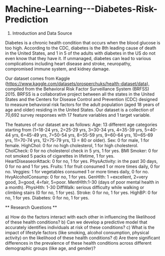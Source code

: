 # Machine-Learning---Diabetes-Risk-Prediction

1) Introduction and Data Source

Diabetes is a chronic health condition that occurs when the blood glucose is too high. According to the CDC, diabetes is the 8th leading cause of death in the United States, and 1 in 5 of the adults with diabetes in the US do not even know that they have it. If unmanaged, diabetes can lead to various complications including heart disease and stroke, neuropathy, compromised immune system, and kidney damage.

Our dataset comes from Kaggle (https://www.kaggle.com/datasets/prosperchuks/health-dataset/data), compiled from the Behavioral Risk Factor Surveillance System (BRFSS) 2015. BRFSS is a collaborative project between all the states in the United States and the Centers for Disease Control and Prevention (CDC) designed to measure behavioral risk factors for the adult population (aged 18 years of age and older) residing in the United States. Our dataset is a collection of 70,692 survey responses with 17 feature variables and 1 target variable.

The features of our dataset are as follows:
Age: 13 different age categories starting from (1=18-24 yrs, 2=25-29 yrs, 3=30-34 yrs, 4=35-39 yrs, 5=40-44 yrs, 6=45-49 yrs, 7=50-54 yrs, 8=55-59 yrs, 9=60-64 yrs, 10=65-69 yrs, 11=70-74 yrs, 12=75-79 yrs, 13 = 80 or older).
Sex: 0 for male, 1 for female.
HighChol: 0 for no high cholesterol, 1 for high cholesterol.
CholCheck: 0 for no cholesterol check in 5 yrs, 1 for yes.
BMI
Smoker: 0 for not smoked 5 packs of cigarettes in lifetime, 1 for yes.
HeartDiseaseorAttack: 0 for no, 1 for yes.
PhysActivity: in the past 30 days, 0 for no and 1 for yes.
Fruits: 1 for fruit consumed 1 or more times daily, 0 for no.
Veggies: 1 for vegetables consumed 1 or more times daily, 0 for no.
HvyAlcoholConsump: 0 for no, 1 for yes.
GenHlth: 1 =excellent, 2=very good, 3=good, 4=fair, 5=poor.
MentHlth:1-30 (days of poor mental health in a month).
PhysHlth: 1-30
DiffWalk: serious difficulty while walking or climbing stairs (0 for no, 1 for yes).
Stroke: 0 for no, 1 for yes.
HighBP: 0 for no, 1 for yes.
Diabetes: 0 for no, 1 for yes.




** Research Questions **

a) How do the factors interact with each other in influencing the likelihood of these health conditions?
b) Can we develop a predictive model that accurately identifies individuals at risk of these conditions?
c) What is the impact of lifestyle factors (like smoking, alcohol consumption, physical activity) on the likelihood of these health conditions?
d) Are there significant differences in the prevalence of these health conditions across different demographic groups (like age, and gender)?
